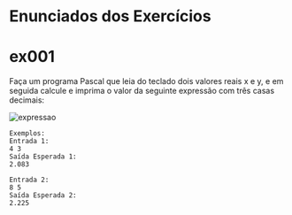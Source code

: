 # Enunciados dos Exercícios

# ex001

Faça um programa Pascal que leia do teclado dois valores reais x e y, e em seguida calcule e imprima o valor da seguinte expressão com três casas decimais:


![expressao](https://i.imgur.com/o2xHeW6.png "expressao")

```
Exemplos:
Entrada 1:
4 3
Saída Esperada 1:
2.083

Entrada 2:
8 5
Saída Esperada 2:
2.225
```

